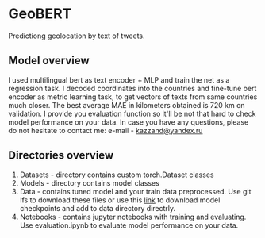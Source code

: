 # GeoBERT
Predictiong geolocation by text of tweets.
## Model overview
I used multilingual bert as text encoder + MLP and train the net as a regression task. I decoded coordinates into the countries and fine-tune bert encoder as metric learning task, to get vectors of texts from same countries much closer. The best average MAE in kilometers obtained is 720 km on validation. I provide you evaluation function so it'll be not that hard to check model performance on your data. In case you have any questions, please do not hesitate to contact me: e-mail - kazzand@yandex.ru

## Directories overview
1. Datasets - directory contains custom torch.Dataset classes
2. Models - directory contains model classes
3. Data - contains tuned model and your train data preprocessed. Use git lfs to download these files or use this [link](https://drive.google.com/file/d/1nYQ4g0jqxihEw9kpXsBysY--QcoVa0sp/view?usp=sharing) to download  model checkpoints and add to data directory directrly.
4. Notebooks - contains jupyter notebooks with training and evaluating. Use evaluation.ipynb to evaluate model performance on your data.
